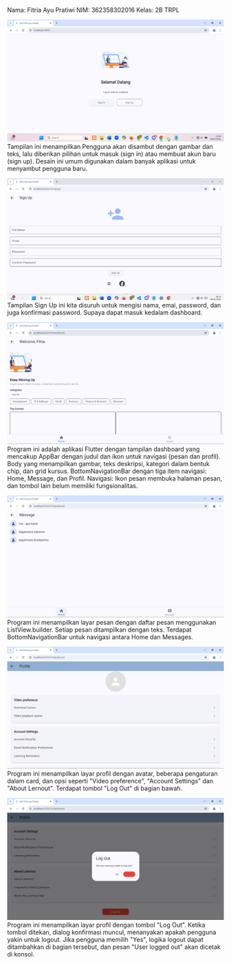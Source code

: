 Nama: Fitria Ayu Pratiwi
NIM: 362358302016
Kelas: 2B TRPL

![Halaman Utama](image.png)
Tampilan ini menampilkan Pengguna akan disambut dengan gambar dan teks, lalu diberikan pilihan untuk masuk (sign in) atau membuat akun baru (sign up). Desain ini umum digunakan dalam banyak aplikasi untuk menyambut pengguna baru.

![Sign Up](image-2.png)
Tampilan Sign Up ini kita disuruh untuk mengisi nama, emai, password, dan juga konfirmasi password. Supaya dapat masuk kedalam dashboard.

![Dashboard](image-1.png)
Program ini adalah aplikasi Flutter dengan tampilan dashboard yang mencakup
AppBar dengan judul dan ikon untuk navigasi (pesan dan profil).
Body yang menampilkan gambar, teks deskripsi, kategori dalam bentuk chip, dan grid kursus.
BottomNavigationBar dengan tiga item navigasi: Home, Message, dan Profil.
Navigasi: Ikon pesan membuka halaman pesan, dan tombol lain belum memiliki fungsionalitas.

![Pesan](image-3.png)
Program ini menampilkan layar pesan dengan daftar pesan menggunakan ListView.builder. Setiap pesan ditampilkan dengan teks. Terdapat BottomNavigationBar untuk navigasi antara Home dan Messages.

![profile](image-5.png)
Program ini menampilkan layar profil dengan avatar, beberapa pengaturan dalam card, dan opsi seperti "Video preference", "Account Settings" dan "About Lernout". Terdapat tombol "Log Out" di bagian bawah.

![Logout](image-4.png)
Program ini menampilkan layar profil dengan tombol "Log Out". Ketika tombol ditekan, dialog konfirmasi muncul, menanyakan apakah pengguna yakin untuk logout. Jika pengguna memilih "Yes", logika logout dapat ditambahkan di bagian tersebut, dan pesan "User logged out" akan dicetak di konsol.
